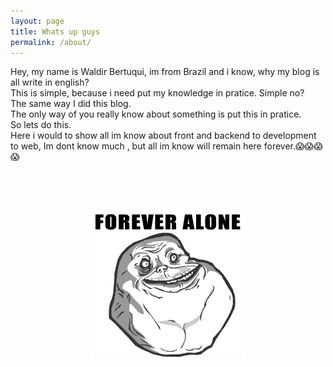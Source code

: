 ```yaml
---
layout: page
title: Whats up guys
permalink: /about/
---
```


Hey, my name is Waldir Bertuqui, im from Brazil and i know, why my blog is all write in english?<br>
This is simple, because i need put my knowledge in pratice. Simple no?<br>
The same way I did this blog.<br>
The only way of you really know about something is put this in pratice.<br>
So lets do this.<br>
Here i would to show all im know about front and backend to development to web, Im dont know much , but all im know will remain here forever.😱😱😱😱

<br>
<br>
<br>
<center><img src="assets/giphy.gif"></center>